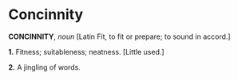 # Concinnity

**CONCINNITY**, _noun_ \[Latin Fit, to fit or prepare; to sound in accord.\]

**1.** Fitness; suitableness; neatness. \[Little used.\]

**2.** A jingling of words.